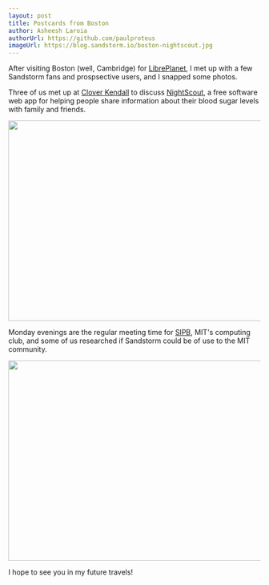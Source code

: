 ```yaml
---
layout: post
title: Postcards from Boston
author: Asheesh Laroia
authorUrl: https://github.com/paulproteus
imageUrl: https://blog.sandstorm.io/boston-nightscout.jpg
---
```



After visiting Boston (well, Cambridge) for
[LibrePlanet](https://blog.sandstorm.io/news/2015-03-19-libreplanet.html),
I met up with a few Sandstorm fans and prospsective users, and I snapped
some photos.

Three of us met up at
[Clover Kendall](http://www.yelp.com/biz/clover-cambridge-6) to discuss
[NightScout](http://www.nightscout.info/), a free software web app for helping
people share information about their blood sugar levels with family and friends.

<img width="600" height="400" src="../boston-nightscout.jpg">

Monday evenings are the regular meeting time for
[SIPB](http://sipb.mit.edu), MIT's computing club, and some of us researched if
Sandstorm could be of use to the MIT community.

<img width="600" height="400" src="../boston-sipb.jpg">

I hope to see you in my future travels!